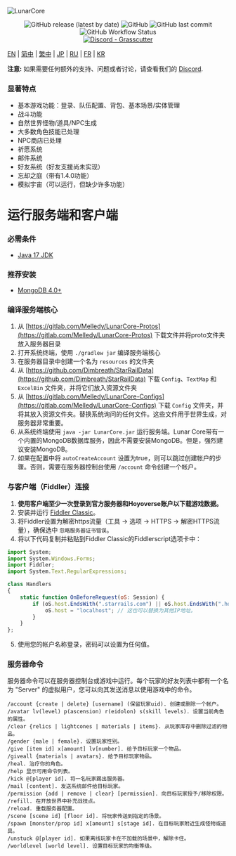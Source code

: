 ![LunarCore](https://socialify.git.ci/Melledy/LunarCore/image?description=1&descriptionEditable=A%20game%20server%20reimplementation%20for%20version%201.5.0%20of%20a%20certain%20turn-based%20anime%20game%20for%20educational%20purposes.%20&font=Inter&forks=1&issues=1&language=1&name=1&owner=1&pulls=1&stargazers=1&theme=Light)
<div align="center"><img alt="GitHub release (latest by date)" src="https://img.shields.io/github/v/release/Melledy/LunarCore?logo=java&style=for-the-badge"> <img alt="GitHub" src="https://img.shields.io/github/license/Melledy/LunarCore?style=for-the-badge"> <img alt="GitHub last commit" src="https://img.shields.io/github/last-commit/Melledy/LunarCore?style=for-the-badge"> <img alt="GitHub Workflow Status" src="https://img.shields.io/github/actions/workflow/status/Melledy/LunarCore/build.yml?branch=development&logo=github&style=for-the-badge"></div>

<div align="center"><a href="https://discord.gg/cfPKJ6N5hw"><img alt="Discord - Grasscutter" src="https://img.shields.io/discord/1163718404067303444?label=Discord&logo=discord&style=for-the-badge"></a></div>

[EN](README.md) | [简中](docs/README_zh-CN.md) | [繁中](docs/README_zh-TW.md) | [JP](docs/README_ja-JP.md) | [RU](docs/README_ru-RU.md) | [FR](docs/README_fr-FR.md) | [KR](docs/README_ko-KR.md)

**注意:** 如果需要任何额外的支持、问题或者讨论，请查看我们的 [Discord](https://discord.gg/cfPKJ6N5hw).

### 显著特点
- 基本游戏功能：登录、队伍配置、背包、基本场景/实体管理
- 战斗功能
- 自然世界怪物/道具/NPC生成
- 大多数角色技能已处理
- NPC商店已处理
- 祈愿系统
- 邮件系统
- 好友系统（好友支援尚未实现）
- 忘却之庭（带有1.4.0功能）
- 模拟宇宙（可以运行，但缺少许多功能）

# 运行服务端和客户端

### 必需条件
* [Java 17 JDK](https://www.oracle.com/java/technologies/javase/jdk17-archive-downloads.html)

### 推荐安装
* [MongoDB 4.0+](https://www.mongodb.com/try/download/community)

### 编译服务端核心
1. 从 [https://gitlab.com/Melledy/LunarCore-Protos](https://gitlab.com/Melledy/LunarCore-Protos) 下载文件并将proto文件夹放入服务器目录
2. 打开系统终端，使用 `./gradlew jar` 编译服务端核心
3. 在服务器目录中创建一个名为 `resources` 的文件夹
4. 从 [https://github.com/Dimbreath/StarRailData](https://github.com/Dimbreath/StarRailData) 下载 `Config`、`TextMap` 和 `ExcelBin` 文件夹，并将它们放入资源文件夹
5. 从 [https://gitlab.com/Melledy/LunarCore-Configs](https://gitlab.com/Melledy/LunarCore-Configs) 下载 `Config` 文件夹，并将其放入资源文件夹。替换系统询问的任何文件。这些文件用于世界生成，对服务器非常重要。
6. 从系统终端使用 `java -jar LunarCore.jar` 运行服务端。Lunar Core带有一个内置的MongoDB数据库服务，因此不需要安装MongoDB。但是，强烈建议安装MongoDB。
7. 如果在配置中将 `autoCreateAccount` 设置为true，则可以跳过创建帐户的步骤。否则，需要在服务器控制台使用 `/account` 命令创建一个帐户。

### 与客户端（Fiddler）连接
1. **使用客户端至少一次登录到官方服务器和Hoyoverse账户以下载游戏数据。**
2. 安装并运行 [Fiddler Classic](https://www.telerik.com/fiddler)。
3. 将Fiddler设置为解密https流量（工具 -> 选项 -> HTTPS -> 解密HTTPS流量），确保选中 `忽略服务器证书错误`。
4. 将以下代码复制并粘贴到Fiddler Classic的Fiddlerscript选项卡中：

```javascript
import System;
import System.Windows.Forms;
import Fiddler;
import System.Text.RegularExpressions;

class Handlers
{
    static function OnBeforeRequest(oS: Session) {
        if (oS.host.EndsWith(".starrails.com") || oS.host.EndsWith(".hoyoverse.com") || oS.host.EndsWith(".mihoyo.com") || oS.host.EndsWith(".bhsr.com")) {
            oS.host = "localhost"; // 这也可以替换为其他IP地址。
        }
    }
};
```

5. 使用您的帐户名称登录，密码可以设置为任何值。

### 服务器命令
服务器命令可以在服务器控制台或游戏中运行。每个玩家的好友列表中都有一个名为 "Server" 的虚拟用户，您可以向其发送消息以使用游戏中的命令。

```
/account {create | delete} [username] (保留玩家uid). 创建或删除一个帐户。
/avatar lv(level) p(ascension) r(eidolon) s(skill levels). 设置当前角色的属性。
/clear {relics | lightcones | materials | items}. 从玩家库存中删除过滤的物品。
/gender {male | female}. 设置玩家性别。
/give [item id] x[amount] lv[number]. 给予目标玩家一个物品。
/giveall {materials | avatars}. 给予目标玩家物品。
/heal. 治疗你的角色。
/help 显示可用命令列表。
/kick @[player id]. 将一名玩家踢出服务器。
/mail [content]. 发送系统邮件给目标玩家。
/permission {add | remove | clear} [permission]. 向目标玩家授予/移除权限。
/refill. 在开放世界中补充战技点。
/reload. 重载服务器配置。
/scene [scene id] [floor id]. 将玩家传送到指定的场景。
/spawn [monster/prop id] x[amount] s[stage id]. 在目标玩家附近生成怪物或道具。
/unstuck @[player id]. 如果离线玩家卡在不加载的场景中，解除卡住。
/worldlevel [world level]. 设置目标玩家的均衡等级。
```
